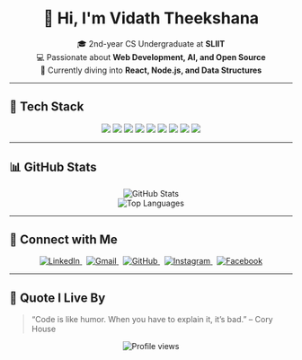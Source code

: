 <h1 align="center">👋 Hi, I'm Vidath Theekshana</h1>

<p align="center">
🎓 2nd-year CS Undergraduate at <strong>SLIIT</strong> <br>
💻 Passionate about <strong>Web Development, AI, and Open Source</strong> <br>
🌱 Currently diving into <strong>React, Node.js, and Data Structures</strong> <br>
</p>

---

## 🚀 Tech Stack

<p align="center">
  <img src="https://img.shields.io/badge/-Python-333333?style=flat&logo=python&logoColor=white" />
  <img src="https://img.shields.io/badge/-JavaScript-333333?style=flat&logo=javascript&logoColor=white" />
  <img src="https://img.shields.io/badge/-React-333333?style=flat&logo=react&logoColor=white" />
  <img src="https://img.shields.io/badge/-Node.js-333333?style=flat&logo=node.js&logoColor=white" />
  <img src="https://img.shields.io/badge/-Java-333333?style=flat&logo=java&logoColor=white" />
  <img src="https://img.shields.io/badge/-C-333333?style=flat&logo=c&logoColor=white" />
  <img src="https://img.shields.io/badge/-MySQL-333333?style=flat&logo=mysql&logoColor=white" />
  <img src="https://img.shields.io/badge/-HTML-333333?style=flat&logo=html5&logoColor=white" />
  <img src="https://img.shields.io/badge/-CSS-333333?style=flat&logo=css3&logoColor=white" />
</p>

---

## 📊 GitHub Stats

<p align="center">
  <img src="https://github-readme-stats.vercel.app/api?username=IT23398184&show_icons=true&theme=tokyonight" alt="GitHub Stats" />
  <br/>
  <img src="https://github-readme-stats.vercel.app/api/top-langs/?username=IT23398184&layout=compact&theme=tokyonight" alt="Top Languages" />
</p>

---

## 🔗 Connect with Me

<p align="center">
  <a href="https://linkedin.com/in/vidath-theekshana">
    <img src="https://img.icons8.com/ios-filled/30/0077B5/linkedin.png" alt="LinkedIn" />
  </a>
  &nbsp;
  <a href="mailto:vidaththeekshana@gmail.com">
    <img src="https://img.icons8.com/ios-filled/30/D14836/gmail.png" alt="Gmail" />
  </a>
  &nbsp;
  <a href="https://github.com/IT23398184">
    <img src="https://img.icons8.com/ios-filled/30/181717/github.png" alt="GitHub" />
  </a>
  &nbsp;
  <a href="https://www.instagram.com/vidath._.t">
    <img src="https://img.icons8.com/ios-filled/30/E4405F/instagram-new.png" alt="Instagram" />
  </a>
  &nbsp;
  <a href="https://www.facebook.com/your-vidath.2003">
    <img src="https://img.icons8.com/ios-filled/30/1877F2/facebook-new.png" alt="Facebook" />
  </a>
</p>

---

## 💬 Quote I Live By

> “Code is like humor. When you have to explain it, it’s bad.” – Cory House

<p align="center">
  <img src="https://komarev.com/ghpvc/?username=IT23398184&color=blue" alt="Profile views" />
</p>
